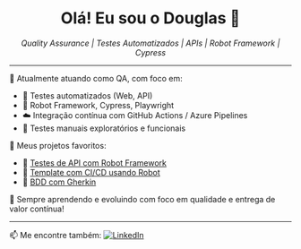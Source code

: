 <h1 align="center">Olá! Eu sou o Douglas 👋</h1>

<p align="center">
  <i>Quality Assurance | Testes Automatizados | APIs | Robot Framework | Cypress</i>
</p>

---

💼 Atualmente atuando como QA, com foco em:
- 🔁 Testes automatizados (Web, API)
- 🤖 Robot Framework, Cypress, Playwright
- ☁️ Integração contínua com GitHub Actions / Azure Pipelines
- 🧪 Testes manuais exploratórios e funcionais

📂 Meus projetos favoritos:
- 🔗 [Testes de API com Robot Framework](https://github.com/lichyot/Teste-API-Robot-Framework)
- 🔗 [Template com CI/CD usando Robot](https://github.com/lichyot/robot-actions)
- 🔗 [BDD com Gherkin](https://github.com/lichyot/gherkin-m8)

🚀 Sempre aprendendo e evoluindo com foco em qualidade e entrega de valor contínua!

---

📫 Me encontre também:
[![LinkedIn](https://img.shields.io/badge/-LinkedIn-0A66C2?style=flat&logo=linkedin&logoColor=white)](https://www.linkedin.com/in/douglas-ferreira-ti)

